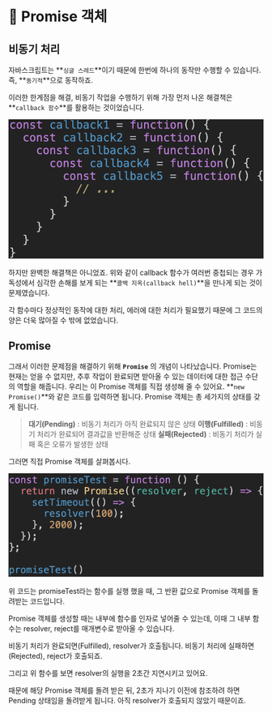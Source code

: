 # 🌿 Promise 객체

## 비동기 처리

자바스크립트는 **`싱글 스레드`**이기 때문에 한번에 하나의 동작만 수행할 수 있습니다.
즉, **`동기적`**으로 동작하죠.

이러한 한계점을 해결, 비동기 작업을 수행하기 위해 가장 먼저 나온 해결책은 **`callback 함수`**를 활용하는 것이었습니다.

<img src="../img/promise.png">

하지만 완벽한 해결책은 아니었죠.
위와 같이 callback 함수가 여러번 중첩되는 경우
가독성에서 심각한 손해를 보게 되는 **`콜백 지옥(callback hell)`**을 만나게 되는 것이 문제였습니다.

각 함수마다 정상적인 동작에 대한 처리, 에러에 대한 처리가 필요했기 때문에 그 코드의 양은 더욱 많아질 수 밖에 없었습니다.

## Promise

그래서 이러한 문제점을 해결하기 위해 **`Promise`** 의 개념이 나타났습니다.
Promise는 현재는 얻을 수 없지만, 추후 작업이 완료되면 받아올 수 있는 데이터에 대한 접근 수단의 역할을 해줍니다. 우리는 이 Promise 객체를 직접 생성해 줄 수 있어요.
**`new Promise()`**와 같은 코드를 입력하면 됩니다.
Promise 객체는 총 세가지의 상태를 갖게 됩니다.

> **대기(Pending)** : 비동기 처리가 아직 완료되지 않은 상태
**이행(Fulfilled)** : 비동기 처리가 완료되어 결과값을 반환해준 상태
**실패(Rejected)** : 비동기 처리가 실패 혹은 오류가 발생한 상태
> 

그러면 직접 Promise 객체를 살펴봅시다.

<img src="../img/promise2.png">

위 코드는 promiseTest라는 함수를 실행 했을 때, 그 반환 값으로 Promise 객체를 돌려받는 코드입니다.

Promise 객체를 생성할 때는 내부에 함수를 인자로 넣어줄 수 있는데, 이때 그 내부 함수는 resolver, reject를 매개변수로 받아올 수 있습니다.

비동기 처리가 완료되면(Fulfilled), resolver가 호출됩니다.
비동기 처리에 실패하면(Rejected), reject가 호출되죠.

그리고 위 함수를 보면 resolver의 실행을 2초간 지연시키고 있어요.

때문에 해당 Promise 객체를 돌려 받은 뒤, 2초가 지나기 이전에 참조하려 하면 Pending 상태임을 돌려받게 됩니다. 아직 resolver가 호출되지 않았기 때문이죠.